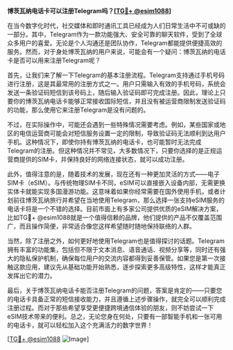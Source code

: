 **博茨瓦纳电话卡可以注册Telegram吗？[[TG💪+ @esim1088](https://t.me/s/esim1088)]**

在当今数字化时代，社交媒体和即时通讯工具已经成为人们日常生活中不可或缺的一部分。其中，Telegram作为一款功能强大、安全可靠的聊天软件，受到了全球众多用户的喜爱。无论是个人沟通还是团队协作，Telegram都能提供便捷高效的服务。然而，对于身处博茨瓦纳的用户来说，可能会有一个疑问：博茨瓦纳的电话卡是否可以用来注册Telegram呢？

首先，让我们来了解一下Telegram的基本注册流程。Telegram支持通过手机号码进行注册，这是其最常用的注册方式之一。用户只需输入有效的手机号码，系统会发送一条验证码短信到该号码上，随后输入验证码即可完成注册。因此，理论上只要你的博茨瓦纳电话卡能够正常接收国际短信，并且没有被运营商限制发送验证码的功能，那么使用它来注册Telegram是没有问题的。

不过，在实际操作中，可能还会遇到一些特殊情况需要考虑。例如，某些国家或地区的电信运营商可能会对短信服务设置一定的限制，导致验证码无法顺利到达用户手机。这种情况下，即使你持有博茨瓦纳的电话卡，也可能暂时无法完成Telegram的注册。但这种情况并不常见，大多数情况下，只要你选择的是正规运营商提供的SIM卡，并保持良好的网络连接状态，就可以成功注册。

此外，值得注意的是，随着技术的发展，现在还有一种更加灵活的方式——电子SIM卡（eSIM）。与传统物理SIM卡不同，eSIM可以直接嵌入设备内部，无需更换实体卡就能实现多国漫游功能。这意味着如果你经常需要在国外使用手机，或者计划前往博茨瓦纳旅行并希望在当地使用Telegram，那么选择一张支持eSIM服务的电话卡将是一个不错的选择。目前市面上有多家公司提供优质的eSIM解决方案，比如TG💪+ @esim1088就是一个值得信赖的品牌，他们提供的产品不仅覆盖范围广，而且操作简便，非常适合像您这样希望随时随地保持联络的人群。

当然，除了注册之外，如何更好地使用Telegram也是值得探讨的话题。Telegram拥有丰富的功能集，包括但不限于文本消息、语音通话、视频分享等，同时还有强大的隐私保护机制，确保每位用户的交流内容都得到妥善保管。如果您是第一次接触这款应用，建议先从基础功能开始熟悉，逐步探索更多高级特性，这样才能真正发挥出它的潜力。

最后，关于博茨瓦纳电话卡能否注册Telegram的问题，答案是肯定的——只要您的电话卡具备正常的短信接收能力，并且遵循上述步骤操作，就完全可以顺利完成注册过程。而对于那些希望享受更便捷跨境通信体验的朋友，则不妨尝试一下eSIM技术带来的便利。总之，无论您身在何处，只要有一部智能手机和一张可用的电话卡，就可以轻松加入这个充满活力的数字世界！

[[TG💪+ @esim1088](https://t.me/s/esim1088) ![Image](https://i.postimg.cc/4NQfJmqS/Snipaste-2025-05-13-00-14-12.png)]